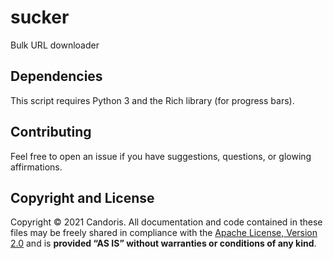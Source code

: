 # sucker

Bulk URL downloader

## Dependencies

This script requires Python 3 and the Rich library (for progress bars).

## Contributing

Feel free to open an issue if you have suggestions, questions, or glowing affirmations.

## Copyright and License

Copyright © 2021 Candoris. All documentation and code contained in these files may be freely shared in compliance with the [Apache License, Version 2.0][license] and is **provided “AS IS” without warranties or conditions of any kind**.

[license]: LICENSE
[apachelicense]: http://www.apache.org/licenses/LICENSE-2.0
